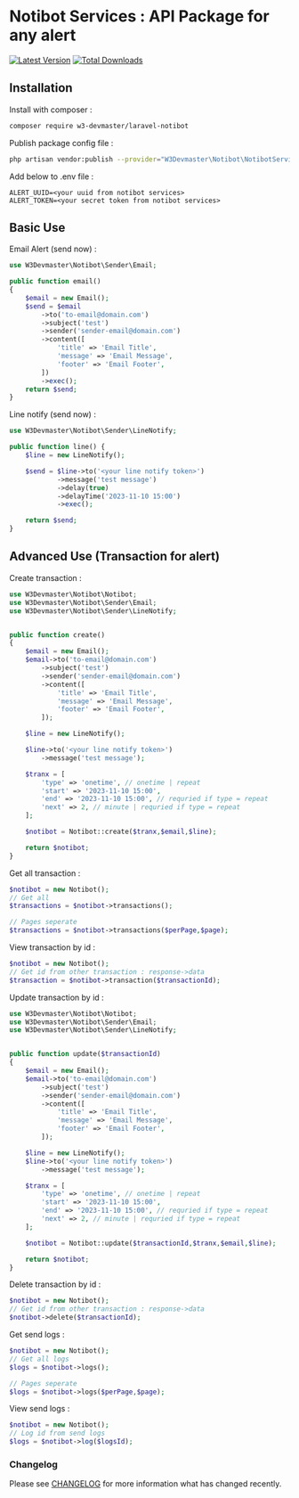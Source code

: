 # Notibot Services : API Package for any alert

[![Latest Version](https://img.shields.io/github/release/w3-devmaster/laravel-notibot.svg?style=flat-square)](https://github.com/w3-devmaster/laravel-notibot/releases)
[![Total Downloads](https://img.shields.io/packagist/dt/w3-devmaster/laravel-notibot.svg?style=flat-square)](https://packagist.org/packages/w3-devmaster/laravel-notibot)

## Installation

Install with composer : 

```bash
composer require w3-devmaster/laravel-notibot
```
Publish package config file :

```bash
php artisan vendor:publish --provider="W3Devmaster\Notibot\NotibotServiceProvider"
```

Add below to .env file : 

```env
ALERT_UUID=<your uuid from notibot services>
ALERT_TOKEN=<your secret token from notibot services>
```



## Basic Use

Email Alert (send now) :

```php
use W3Devmaster\Notibot\Sender\Email;

public function email()
{
    $email = new Email();
    $send = $email
        ->to('to-email@domain.com')
        ->subject('test')
        ->sender('sender-email@domain.com')
        ->content([
            'title' => 'Email Title',
            'message' => 'Email Message',
            'footer' => 'Email Footer',
        ])
        ->exec();
    return $send;
}
```

Line notify (send now) :

```php
use W3Devmaster\Notibot\Sender\LineNotify;

public function line() {
    $line = new LineNotify();

    $send = $line->to('<your line notify token>')
            ->message('test message')
            ->delay(true)
            ->delayTime('2023-11-10 15:00')
            ->exec();

    return $send;
}
```



## Advanced Use (Transaction for alert)

Create transaction :

```php
use W3Devmaster\Notibot\Notibot;
use W3Devmaster\Notibot\Sender\Email;
use W3Devmaster\Notibot\Sender\LineNotify;


public function create()
{
    $email = new Email();
    $email->to('to-email@domain.com')
        ->subject('test')
        ->sender('sender-email@domain.com')
        ->content([
            'title' => 'Email Title',
            'message' => 'Email Message',
            'footer' => 'Email Footer',
        ]);

    $line = new LineNotify();

    $line->to('<your line notify token>')
        ->message('test message');

    $tranx = [
        'type' => 'onetime', // onetime | repeat
        'start' => '2023-11-10 15:00',
        'end' => '2023-11-10 15:00', // requried if type = repeat
        'next' => 2, // minute | requried if type = repeat
    ];

    $notibot = Notibot::create($tranx,$email,$line);

    return $notibot;
}
```

Get all transaction :

```php
$notibot = new Notibot();
// Get all
$transactions = $notibot->transactions();

// Pages seperate
$transactions = $notibot->transactions($perPage,$page);
```

View transaction by id :

```php
$notibot = new Notibot();
// Get id from other transaction : response->data
$transaction = $notibot->transaction($transactionId); 
```

Update transaction by id :

```php
use W3Devmaster\Notibot\Notibot;
use W3Devmaster\Notibot\Sender\Email;
use W3Devmaster\Notibot\Sender\LineNotify;


public function update($transactionId)
{
    $email = new Email();
    $email->to('to-email@domain.com')
        ->subject('test')
        ->sender('sender-email@domain.com')
        ->content([
            'title' => 'Email Title',
            'message' => 'Email Message',
            'footer' => 'Email Footer',
        ]);

    $line = new LineNotify();
    $line->to('<your line notify token>')
        ->message('test message');

    $tranx = [
        'type' => 'onetime', // onetime | repeat
        'start' => '2023-11-10 15:00',
        'end' => '2023-11-10 15:00', // requried if type = repeat
        'next' => 2, // minute | requried if type = repeat
    ];

    $notibot = Notibot::update($transactionId,$tranx,$email,$line); 

    return $notibot;
}
```

Delete transaction by id :

```php
$notibot = new Notibot();
// Get id from other transaction : response->data
$notibot->delete($transactionId);
```

Get send logs : 

```php
$notibot = new Notibot();
// Get all logs
$logs = $notibot->logs();

// Pages seperate
$logs = $notibot->logs($perPage,$page);
```

View send logs : 

```php
$notibot = new Notibot();
// Log id from send logs
$logs = $notibot->log($logsId);
```

### Changelog

Please see [CHANGELOG](CHANGELOG.md) for more information what has changed recently.

